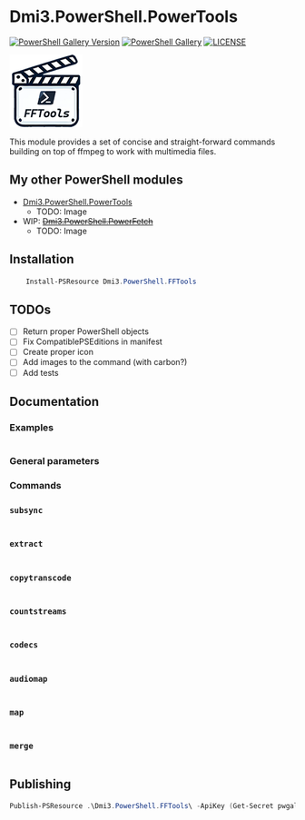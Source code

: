 # Dmi3.PowerShell.PowerTools

[![PowerShell Gallery Version](https://img.shields.io/powershellgallery/v/Dmi3.PowerShell.FFTools)](https://www.powershellgallery.com/packages/Dmi3.PowerShell.FFTools)
[![PowerShell Gallery](https://img.shields.io/powershellgallery/dt/Dmi3.PowerShell.FFTools)](https://www.powershellgallery.com/packages/Dmi3.PowerShell.FFTools)
[![LICENSE](https://img.shields.io/github/license/drandarov-io/Dmi3.PowerShell.FFTools)](https://github.com/drandarov-io/Dmi3.PowerShell.FFTools/blob/master/LICENSE)

<img src="assets/icon.png" alt="Project Icon" width="128" height="128">

This module provides a set of concise and straight-forward commands building on top of ffmpeg to work with multimedia files.

## My other PowerShell modules
- [Dmi3.PowerShell.PowerTools](https://github.com/drandarov-io/Dmi3.PowerShell.PowerTools)
  - TODO: Image
- WIP: ~~[Dmi3.PowerShell.PowerFetch](https://github.com/drandarov-io/Dmi3.PowerShell.PowerFetch)~~
  - TODO: Image

## Installation

```powershell
    Install-PSResource Dmi3.PowerShell.FFTools
```

## TODOs
- [ ] Return proper PowerShell objects
- [ ] Fix CompatiblePSEditions in manifest
- [ ] Create proper icon
- [ ] Add images to the command (with carbon?)
- [ ] Add tests

## Documentation

### Examples
```powershell

```

### General parameters

### Commands

### `subsync`
```powershell

```

### `extract`
```powershell

```

### `copytranscode`
```powershell

```

### `countstreams`
```powershell

```

### `codecs`
```powershell

```

### `audiomap`
```powershell

```

### `map`
```powershell

```

### `merge`
```powershell

```

## Publishing

```powershell
Publish-PSResource .\Dmi3.PowerShell.FFTools\ -ApiKey (Get-Secret pwgallery_key -AsPlainText)
```